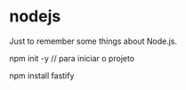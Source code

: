 # nodejs
Just to remember some things about Node.js.

npm init -y // para iniciar o projeto

npm install fastify

